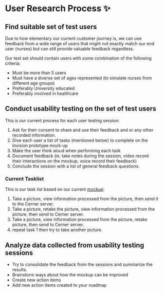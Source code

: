 # User Research Process :sparkles:

## Find suitable set of test users

Due to how elementary our current customer journey is, we can use feedback from a wide range of users that might not exactly match our end user (nurses) but can still provide valuable feedback regardless.

Our test set should contain users with some combination of the following criteria:

- Must be more than 5 users
- Must have a diverse set of ages represented (to simulate nurses from different age groups)
- Preferably University educated
- Preferably involved in healthcare

## Conduct usability testing on the set of test users
This is our current process for each user testing session:

1. Ask for their consent to share and use their feedback and or any other recorded information.
2. Give each user a list of tasks (mentioned below) to complete on the Invision prototype mock-up
3. Make the user think aloud when performing each task
4. Document feedback (ie. take notes during the session, video record their interactions on the mockup, voice record their feedback)
5. Conclude the session with a list of general feedback questions.

### Current Tasklist
This is our task list based on our current [mockup](https://projects.invisionapp.com/d/main/default/#/console/18668440/388407307/preview):
1. Take a picture, view information processed from the picture, then send it to the Cerner server.
2. Take a picture, retake the picture, view information processed from the picture, then send to Cerner server.
4. Take a picture, view information processed from the picture, retake picture, then send to Cerner server.
4. repeat task 1 then try to take another picture.

## Analyze data collected from usability testing sessions
- Try to consolidate the feedback from the sessions and summarize the results.
- Brainstorm ways about how the mockup can be improved
- Create new action items
- Add new action items created to your roadmap
